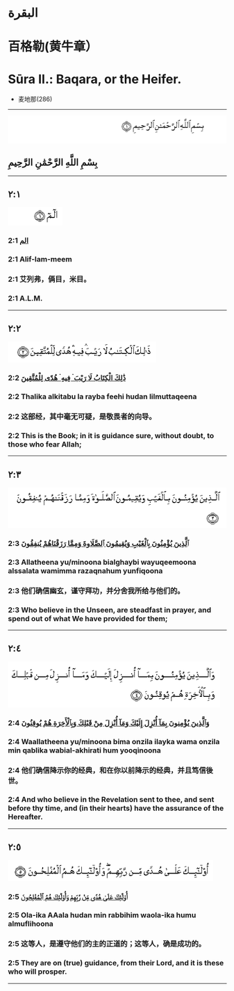 # البقرة
# 百格勒(黄牛章）
# Sūra II.: Baqara, or the Heifer.
- 麦地那(286)

---
![](images/001_001.gif)
## بِسْمِ اللَّهِ الرَّحْمَٰنِ الرَّحِيمِ
___
## ٢:١
![002:001](images/002_001.gif)
### 2:1 [الم](002_001.md)
### 2:1 Alif-lam-meem
### 2:1 艾列弗，俩目，米目。
### 2:1 A.L.M.
---
## ٢:٢
![002:002](images/002_002.gif)
### 2:2 [ذَٰلِكَ الْكِتَابُ لَا رَيْبَ ۛ فِيهِ ۛ هُدًى لِلْمُتَّقِينَ](002_002.md)
### 2:2 Thalika alkitabu la rayba feehi hudan lilmuttaqeena
### 2:2 这部经，其中毫无可疑，是敬畏者的向导。
### 2:2 This is the Book; in it is guidance sure, without doubt, to those who fear Allah;
---
## ٢:٣
![002:003](images/002_003.gif)
### 2:3 [ٱلَّذِينَ يُؤْمِنُونَ بِٱلْغَيْبِ وَيُقِيمُونَ ٱلصَّلَاوةَ وَمِمَّا رَزَقْنَاهُمْ يُنفِقُونَ](002_003.md)
### 2:3 Allatheena yu/minoona bialghaybi wayuqeemoona alssalata wamimma razaqnahum yunfiqoona
### 2:3 他们确信幽玄，谨守拜功，并分舍我所给与他们的。
### 2:3 Who believe in the Unseen, are steadfast in prayer, and spend out of what We have provided for them;
---
## ٢:٤
![002:004](images/002_004.gif)
### 2:4 [وَٱلَّذِينَ يُؤْمِنونَ بِمَآ أُنْزِلَ إِلَيْكَ وَمَآ أُنْزِلَ مِنْ قَبْلِكَ وَبِٱلْأَخِرَةِ هُمْ يُوقِنُونَ](002_004.md)
### 2:4 Waallatheena yu/minoona bima onzila ilayka wama onzila min qablika wabial-akhirati hum yooqinoona
### 2:4 他们确信降示你的经典，和在你以前降示的经典，并且笃信後世。
### 2:4 And who believe in the Revelation sent to thee, and sent before thy time, and (in their hearts) have the assurance of the Hereafter.
---
## ٢:٥
![002:005](images/002_005.gif)
### 2:5 [أُوْلَٰٓئِكَ عَلَىٰ هُدًى مِّنْ رَّبِّهِمْ وَأُوْلَٰٓئِكَ هُمُ ٱلْمُفْلِحُونَ](002_005.md)
### 2:5 Ola-ika AAala hudan min rabbihim waola-ika humu almuflihoona
### 2:5 这等人，是遵守他们的主的正道的；这等人，确是成功的。
### 2:5 They are on (true) guidance, from their Lord, and it is these who will prosper.
---


